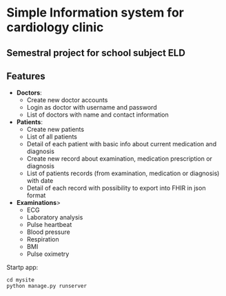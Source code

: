 # Simple Information system for cardiology clinic
## Semestral project for school subject ELD

## Features
- **Doctors**:
    - Create new doctor accounts
    - Login as doctor with username and password
    - List of doctors with name and contact information
- **Patients**:
    - Create new patients
    - List of all patients
    - Detail of each patient with basic info about current medication and diagnosis
    - Create new record about examination, medication prescription or diagnosis
    - List of patients records (from examination, medication or diagnosis) with date
    - Detail of each record with possibility to export into FHIR in json format
- **Examinations**>
    - ECG
    - Laboratory analysis
    - Pulse heartbeat
    - Blood pressure
    - Respiration
    - BMI
    - Pulse oximetry
 
Startp app:
```
cd mysite
python manage.py runserver  
```
